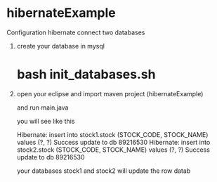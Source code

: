# hibernateExample


Configuration hibernate connect two databases

1. create your database in mysql 

   # bash init_databases.sh

2. open your eclipse and import maven project (hibernateExample)

   and run main.java

   you will see like this

	  Hibernate: insert into stock1.stock (STOCK_CODE, STOCK_NAME) values (?, ?)
	  Success update to db 89216530
	  Hibernate: insert into stock2.stock (STOCK_CODE, STOCK_NAME) values (?, ?)
	  Success update to db 89216530

   your databases stock1 and stock2 will update the row datab 
